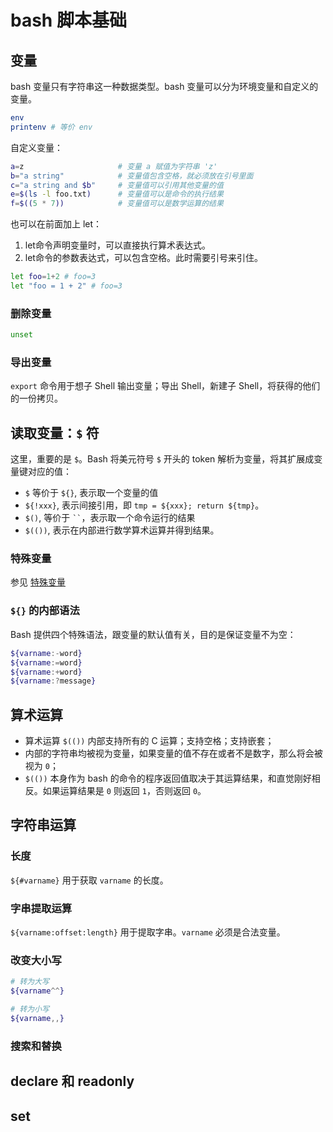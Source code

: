 # bash 脚本基础

## 变量

bash 变量只有字符串这一种数据类型。bash 变量可以分为环境变量和自定义的变量。

```sh
env
printenv # 等价 env
```

自定义变量：

```sh
a=z                     # 变量 a 赋值为字符串 'z'
b="a string"            # 变量值包含空格，就必须放在引号里面
c="a string and $b"     # 变量值可以引用其他变量的值
e=$(ls -l foo.txt)      # 变量值可以是命令的执行结果
f=$((5 * 7))            # 变量值可以是数学运算的结果
```

也可以在前面加上 let：

1. let命令声明变量时，可以直接执行算术表达式。
2. let命令的参数表达式，可以包含空格。此时需要引号来引住。

```sh
let foo=1+2 # foo=3
let "foo = 1 + 2" # foo=3
```

### 删除变量

```sh
unset
```

### 导出变量

`export` 命令用于想子 Shell 输出变量；导出 Shell，新建子 Shell，将获得的他们的一份拷贝。

## 读取变量：`$` 符

这里，重要的是 `$`。Bash 将美元符号 `$` 开头的 token 解析为变量，将其扩展成变量键对应的值：

- `$` 等价于 `${}`, 表示取一个变量的值
- `${!xxx}`, 表示间接引用，即 `tmp = ${xxx}; return ${tmp}`。
- `$()`, 等价于 ` `` `，表示取一个命令运行的结果
- `$(())`, 表示在内部进行数学算术运算并得到结果。

### 特殊变量

参见 [特殊变量](https://wangdoc.com/bash/variable#let-%E5%91%BD%E4%BB%A4)

### `${}` 的内部语法

Bash 提供四个特殊语法，跟变量的默认值有关，目的是保证变量不为空：

```sh
${varname:-word}
${varname:=word}
${varname:+word}
${varname:?message}
```

## 算术运算

- 算术运算 `$(())` 内部支持所有的 C 运算；支持空格；支持嵌套；
- 内部的字符串均被视为变量，如果变量的值不存在或者不是数字，那么将会被视为 `0`；
- `$(())` 本身作为 bash 的命令的程序返回值取决于其运算结果，和直觉刚好相反。如果运算结果是 `0` 则返回 `1`，否则返回 `0`。

## 字符串运算

### 长度

`${#varname}` 用于获取 `varname` 的长度。

### 字串提取运算

`${varname:offset:length}` 用于提取字串。`varname` 必须是合法变量。

### 改变大小写

```sh
# 转为大写
${varname^^}

# 转为小写
${varname,,}
```

### 搜索和替换

<!-- todo -->

## declare 和 readonly

## set
